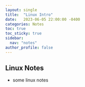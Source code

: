 ```yaml
---
layout: single
title:  "Linux Intro"
date:   2023-06-05 22:00:00 -0400
categories: Notes
toc: true
toc_sticky: true
sidebar:
  nav: "notes"
author_profile: false
---
```


## Linux Notes
- some linux notes